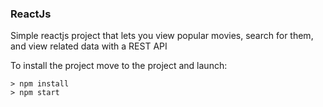 ### ReactJs ###

Simple reactjs project that lets you view popular movies, search for them, and view related data with a REST API

To install the project move to the project and launch:

```
> npm install
> npm start
```


